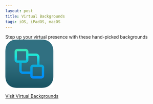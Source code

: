 ```yaml
---
layout: post
title: Virtual Backgrounds
tags: iOS, iPadOS, macOS
---
```

Step up your virtual presence with these hand-picked backgrounds  <br>
[![Backgrounds](assets/vb-icon.png "Go To Virtual Backgrounds")](https://sonasapps.github.io/virtualbackgrounds/)

[Visit Virtual Backgrounds](https://sonasapps.github.io/virtualbackgrounds/)
